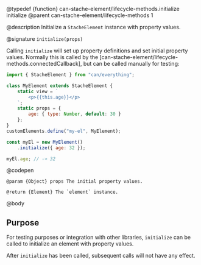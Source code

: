 @typedef {function} can-stache-element/lifecycle-methods.initialize initialize
@parent can-stache-element/lifecycle-methods 1

@description Initialize a `StacheElement` instance with property values.

@signature `initialize(props)`

  Calling `initialize` will set up property definitions and set initial property values. Normally this is called by the [can-stache-element/lifecycle-methods.connectedCallback], but can be called manually for testing:

  ```js
  import { StacheElement } from "can/everything";

  class MyElement extends StacheElement {
	  static view = `
		  <p>{{this.age}}</p>
	  `;
	  static props = {
		  age: { type: Number, default: 30 }
	  };
  }
  customElements.define("my-el", MyElement);

  const myEl = new MyElement()
	  .initialize({ age: 32 });

  myEl.age; // -> 32
  ```
  @codepen

	@param {Object} props The initial property values.

	@return {Element} The `element` instance.

@body

## Purpose

For testing purposes or integration with other libraries, `initialize` can be called to initialize an element with property values.

After `initialize` has been called, subsequent calls will not have any effect.
